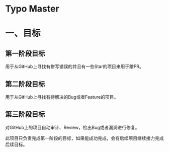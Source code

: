 # Typo Master



# 一、目标

## 第一阶段目标  

用于从GitHub上寻找有拼写错误的并且有一些Star的项目来用于蹭PR。

## 第二阶段目标

用于从GitHub上寻找有待解决的Bug或者Feature的项目。 

## 第三阶段目标

对GitHub上的项目自动审计、Review，检出Bug或者漏洞进行修复。



此项目只负责完成第一阶段的目标，如果能成功完成，会有后续项目继续接力完成后续目标。

















